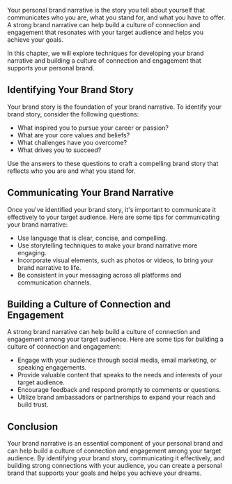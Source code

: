 
Your personal brand narrative is the story you tell about yourself that communicates who you are, what you stand for, and what you have to offer. A strong brand narrative can help build a culture of connection and engagement that resonates with your target audience and helps you achieve your goals.

In this chapter, we will explore techniques for developing your brand narrative and building a culture of connection and engagement that supports your personal brand.

Identifying Your Brand Story
----------------------------

Your brand story is the foundation of your brand narrative. To identify your brand story, consider the following questions:

* What inspired you to pursue your career or passion?
* What are your core values and beliefs?
* What challenges have you overcome?
* What drives you to succeed?

Use the answers to these questions to craft a compelling brand story that reflects who you are and what you stand for.

Communicating Your Brand Narrative
----------------------------------

Once you've identified your brand story, it's important to communicate it effectively to your target audience. Here are some tips for communicating your brand narrative:

* Use language that is clear, concise, and compelling.
* Use storytelling techniques to make your brand narrative more engaging.
* Incorporate visual elements, such as photos or videos, to bring your brand narrative to life.
* Be consistent in your messaging across all platforms and communication channels.

Building a Culture of Connection and Engagement
-----------------------------------------------

A strong brand narrative can help build a culture of connection and engagement among your target audience. Here are some tips for building a culture of connection and engagement:

* Engage with your audience through social media, email marketing, or speaking engagements.
* Provide valuable content that speaks to the needs and interests of your target audience.
* Encourage feedback and respond promptly to comments or questions.
* Utilize brand ambassadors or partnerships to expand your reach and build trust.

Conclusion
----------

Your brand narrative is an essential component of your personal brand and can help build a culture of connection and engagement among your target audience. By identifying your brand story, communicating it effectively, and building strong connections with your audience, you can create a personal brand that supports your goals and helps you achieve your dreams.
